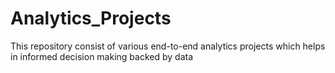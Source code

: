 # Analytics_Projects
This repository consist of various end-to-end analytics projects which helps in informed decision making backed by data
